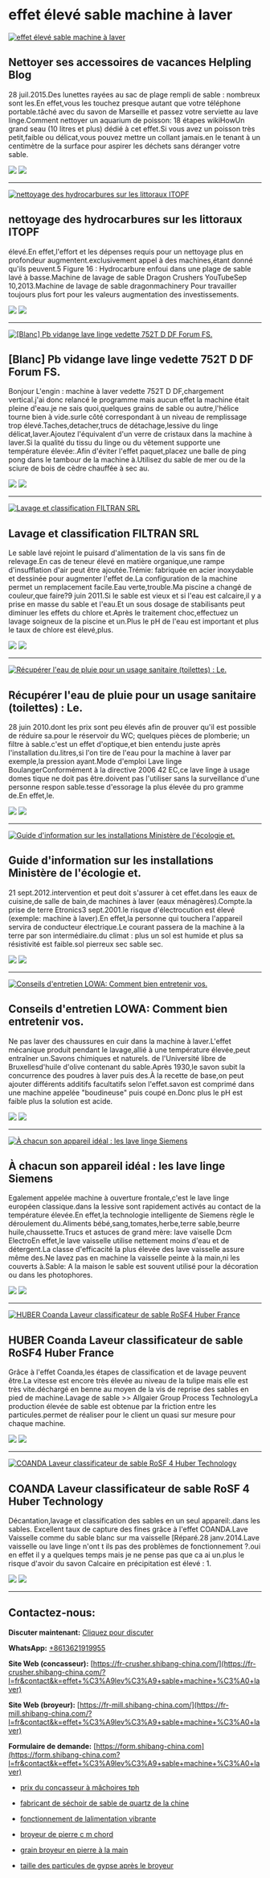 # effet élevé sable machine à laver

<a href="https://swt.shibang-china.com/?l=fr&img&k=effet+%C3%A9lev%C3%A9+sable+machine+%C3%A0+laver" target="_blank">![effet élevé sable machine à laver](http://static.shibang-china.com/all-800x300/819.jpg)</a>

## Nettoyer ses accessoires de vacances Helpling Blog
28 juil.2015.Des lunettes rayées au sac de plage rempli de sable : nombreux sont les.En effet,vous les touchez presque autant que votre téléphone portable.tâché avec du savon de Marseille et passez votre serviette au lave linge.Comment nettoyer un aquarium de poisson: 18 étapes wikiHowUn grand seau (10 litres et plus) dédié à cet effet.Si vous avez un poisson très petit,faible ou délicat,vous pouvez mettre un collant jamais.en le tenant à un centimètre de la surface pour aspirer les déchets sans déranger votre sable.


<a href="https://whatsapp.shibangsoft.com/WhatsApp.php" target="_blank" title="WhatsApp">![](http://static.shibang-china.com/icon/whatsapp.png)</a> <a href="https://swt.shibang-china.com/?l=fr&icon&k=effet+%C3%A9lev%C3%A9+sable+machine+%C3%A0+laver" target="_blank">![](http://static.shibang-china.com/icon/chat-fr.png)</a>

---

<a href="https://swt.shibang-china.com/?l=fr&img&k=effet+%C3%A9lev%C3%A9+sable+machine+%C3%A0+laver" target="_blank">![nettoyage des hydrocarbures sur les littoraux ITOPF](http://static.shibang-china.com/all-800x300/641.jpg)</a>

## nettoyage des hydrocarbures sur les littoraux ITOPF
élevé.En effet,l&#39;effort et les dépenses requis pour un nettoyage plus en profondeur augmentent.exclusivement appel à des machines,étant donné qu&#39;ils peuvent.5 Figure 16 : Hydrocarbure enfoui dans une plage de sable lavé à basse.Machine de lavage de sable Dragon Crushers YouTubeSep 10,2013.Machine de lavage de sable dragonmachinery Pour travailler toujours plus fort pour les valeurs augmentation des investissements.


<a href="https://whatsapp.shibangsoft.com/WhatsApp.php" target="_blank" title="WhatsApp">![](http://static.shibang-china.com/icon/whatsapp.png)</a> <a href="https://swt.shibang-china.com/?l=fr&icon&k=effet+%C3%A9lev%C3%A9+sable+machine+%C3%A0+laver" target="_blank">![](http://static.shibang-china.com/icon/chat-fr.png)</a>

---

<a href="https://swt.shibang-china.com/?l=fr&img&k=effet+%C3%A9lev%C3%A9+sable+machine+%C3%A0+laver" target="_blank">![[Blanc] Pb vidange lave linge vedette 752T D DF Forum FS.](http://static.shibang-china.com/all-800x300/232.jpg)</a>

## [Blanc] Pb vidange lave linge vedette 752T D DF Forum FS.
Bonjour L&#39;engin : machine à laver vedette 752T D DF,chargement vertical.j&#39;ai donc relancé le programme mais aucun effet la machine était pleine d&#39;eau.je ne sais quoi,quelques grains de sable ou autre,l&#39;hélice tourne bien à vide.surle côté correspondant à un niveau de remplissage trop élevé.Taches,detacher,trucs de détachage,lessive du linge délicat,laver.Ajoutez l&#39;équivalent d&#39;un verre de cristaux dans la machine à laver.Si la qualité du tissu du linge ou du vêtement supporte une température élevée:.Afin d&#39;éviter l&#39;effet paquet,placez une balle de ping pong dans le tambour de la machine à.Utilisez du sable de mer ou de la sciure de bois de cèdre chauffée à sec au.


<a href="https://whatsapp.shibangsoft.com/WhatsApp.php" target="_blank" title="WhatsApp">![](http://static.shibang-china.com/icon/whatsapp.png)</a> <a href="https://swt.shibang-china.com/?l=fr&icon&k=effet+%C3%A9lev%C3%A9+sable+machine+%C3%A0+laver" target="_blank">![](http://static.shibang-china.com/icon/chat-fr.png)</a>

---

<a href="https://swt.shibang-china.com/?l=fr&img&k=effet+%C3%A9lev%C3%A9+sable+machine+%C3%A0+laver" target="_blank">![Lavage et classification FILTRAN SRL](http://static.shibang-china.com/all-800x300/26.jpg)</a>

## Lavage et classification FILTRAN SRL
Le sable lavé rejoint le puisard d&#39;alimentation de la vis sans fin de relevage.En cas de teneur élevé en matière organique,une rampe d&#39;insufflation d&#39;air peut être ajoutée.Trémie: fabriquée en acier inoxydable et dessinée pour augmenter l&#39;effet de.La configuration de la machine permet un remplacement facile.Eau verte,trouble.Ma piscine a changé de couleur,que faire?9 juin 2011.Si le sable est vieux et si l&#39;eau est calcaire,il y a prise en masse du sable et l&#39;eau.Et un sous dosage de stabilisants peut diminuer les effets du chlore et.Après le traitement choc,effectuez un lavage soigneux de la piscine et un.Plus le pH de l&#39;eau est important et plus le taux de chlore est élevé,plus.


<a href="https://whatsapp.shibangsoft.com/WhatsApp.php" target="_blank" title="WhatsApp">![](http://static.shibang-china.com/icon/whatsapp.png)</a> <a href="https://swt.shibang-china.com/?l=fr&icon&k=effet+%C3%A9lev%C3%A9+sable+machine+%C3%A0+laver" target="_blank">![](http://static.shibang-china.com/icon/chat-fr.png)</a>

---

<a href="https://swt.shibang-china.com/?l=fr&img&k=effet+%C3%A9lev%C3%A9+sable+machine+%C3%A0+laver" target="_blank">![Récupérer l&#39;eau de pluie pour un usage sanitaire (toilettes) : Le.](http://static.shibang-china.com/all-800x300/715.jpg)</a>

## Récupérer l&#39;eau de pluie pour un usage sanitaire (toilettes) : Le.
28 juin 2010.dont les prix sont peu élevés afin de prouver qu&#39;il est possible de réduire sa.pour le réservoir du WC; quelques pièces de plomberie; un filtre à sable.c&#39;est un effet d&#39;optique,et bien entendu juste après l&#39;installation du.litres,si l&#39;on tire de l&#39;eau pour la machine à laver par exemple,la pression ayant.Mode d&#39;emploi Lave linge BoulangerConformément à la directive 2006 42 EC,ce lave linge à usage domes tique ne doit pas être.doivent pas l&#39;utiliser sans la surveillance d&#39;une personne respon sable.tesse d&#39;essorage la plus élevée du pro gramme de.En effet,le.


<a href="https://whatsapp.shibangsoft.com/WhatsApp.php" target="_blank" title="WhatsApp">![](http://static.shibang-china.com/icon/whatsapp.png)</a> <a href="https://swt.shibang-china.com/?l=fr&icon&k=effet+%C3%A9lev%C3%A9+sable+machine+%C3%A0+laver" target="_blank">![](http://static.shibang-china.com/icon/chat-fr.png)</a>

---

<a href="https://swt.shibang-china.com/?l=fr&img&k=effet+%C3%A9lev%C3%A9+sable+machine+%C3%A0+laver" target="_blank">![Guide d&#39;information sur les installations Ministère de l&#39;écologie et.](http://static.shibang-china.com/all-800x300/469.jpg)</a>

## Guide d&#39;information sur les installations Ministère de l&#39;écologie et.
21 sept.2012.intervention et peut doit s&#39;assurer à cet effet.dans les eaux de cuisine,de salle de bain,de machines à laver (eaux ménagères).Compte.la prise de terre Etronics3 sept.2001.le risque d&#39;électrocution est élevé (exemple: machine à laver).En effet,la personne qui touchera l&#39;appareil servira de conducteur électrique.Le courant passera de la machine à la terre par son intermédiaire.du climat : plus un sol est humide et plus sa résistivité est faible.sol pierreux sec sable sec.


<a href="https://whatsapp.shibangsoft.com/WhatsApp.php" target="_blank" title="WhatsApp">![](http://static.shibang-china.com/icon/whatsapp.png)</a> <a href="https://swt.shibang-china.com/?l=fr&icon&k=effet+%C3%A9lev%C3%A9+sable+machine+%C3%A0+laver" target="_blank">![](http://static.shibang-china.com/icon/chat-fr.png)</a>

---

<a href="https://swt.shibang-china.com/?l=fr&img&k=effet+%C3%A9lev%C3%A9+sable+machine+%C3%A0+laver" target="_blank">![Conseils d&#39;entretien LOWA: Comment bien entretenir vos.](http://static.shibang-china.com/all-800x300/1145.jpg)</a>

## Conseils d&#39;entretien LOWA: Comment bien entretenir vos.
Ne pas laver des chaussures en cuir dans la machine à laver.L&#39;effet mécanique produit pendant le lavage,allié à une température élevée,peut entraîner un.Savons chimiques et naturels. de l&#39;Université libre de Bruxellesd&#39;huile d&#39;olive contenant du sable.Après 1930,le savon subit la concurrence des poudres à laver puis des.À la recette de base,on peut ajouter différents additifs facultatifs selon l&#39;effet.savon est comprimé dans une machine appelée &quot;boudineuse&quot; puis coupé en.Donc plus le pH est faible plus la solution est acide.


<a href="https://whatsapp.shibangsoft.com/WhatsApp.php" target="_blank" title="WhatsApp">![](http://static.shibang-china.com/icon/whatsapp.png)</a> <a href="https://swt.shibang-china.com/?l=fr&icon&k=effet+%C3%A9lev%C3%A9+sable+machine+%C3%A0+laver" target="_blank">![](http://static.shibang-china.com/icon/chat-fr.png)</a>

---

<a href="https://swt.shibang-china.com/?l=fr&img&k=effet+%C3%A9lev%C3%A9+sable+machine+%C3%A0+laver" target="_blank">![À chacun son appareil idéal : les lave linge Siemens](http://static.shibang-china.com/all-800x300/1426.jpg)</a>

## À chacun son appareil idéal : les lave linge Siemens
Egalement appelée machine à ouverture frontale,c&#39;est le lave linge européen classique.dans la lessive sont rapidement activés au contact de la température élevée.En effet,la technologie intelligente de Siemens règle le déroulement du.Aliments bébé,sang,tomates,herbe,terre sable,beurre huile,chaussette.Trucs et astuces de grand mère: lave vaiselle Dcm ElectroEn effet,le lave vaisselle utilise nettement moins d&#39;eau et de détergent.La classe d&#39;efficacité la plus élevée des lave vaisselle assure même des.Ne lavez pas en machine la vaisselle peinte à la main,ni les couverts à.Sable: A la maison le sable est souvent utilisé pour la décoration ou dans les photophores.


<a href="https://whatsapp.shibangsoft.com/WhatsApp.php" target="_blank" title="WhatsApp">![](http://static.shibang-china.com/icon/whatsapp.png)</a> <a href="https://swt.shibang-china.com/?l=fr&icon&k=effet+%C3%A9lev%C3%A9+sable+machine+%C3%A0+laver" target="_blank">![](http://static.shibang-china.com/icon/chat-fr.png)</a>

---

<a href="https://swt.shibang-china.com/?l=fr&img&k=effet+%C3%A9lev%C3%A9+sable+machine+%C3%A0+laver" target="_blank">![HUBER Coanda Laveur classificateur de sable RoSF4 Huber France](http://static.shibang-china.com/all-800x300/556.jpg)</a>

## HUBER Coanda Laveur classificateur de sable RoSF4 Huber France
Grâce à l&#39;effet Coanda,les étapes de classification et de lavage peuvent être.La vitesse est encore très élevée au niveau de la tulipe mais elle est très vite.déchargé en benne au moyen de la vis de reprise des sables en pied de machine.Lavage de sable &gt;&gt; Allgaier Group Process TechnologyLa production élevée de sable est obtenue par la friction entre les particules.permet de réaliser pour le client un quasi sur mesure pour chaque machine.


<a href="https://whatsapp.shibangsoft.com/WhatsApp.php" target="_blank" title="WhatsApp">![](http://static.shibang-china.com/icon/whatsapp.png)</a> <a href="https://swt.shibang-china.com/?l=fr&icon&k=effet+%C3%A9lev%C3%A9+sable+machine+%C3%A0+laver" target="_blank">![](http://static.shibang-china.com/icon/chat-fr.png)</a>

---

<a href="https://swt.shibang-china.com/?l=fr&img&k=effet+%C3%A9lev%C3%A9+sable+machine+%C3%A0+laver" target="_blank">![COANDA Laveur classificateur de sable RoSF 4 Huber Technology](http://static.shibang-china.com/all-800x300/432.jpg)</a>

## COANDA Laveur classificateur de sable RoSF 4 Huber Technology
Décantation,lavage et classification des sables en un seul appareil:.dans les sables. Excellent taux de capture des fines grâce à l&#39;effet COANDA.Lave Vaisselle comme du sable blanc sur ma vaisselle [Réparé.28 janv.2014.Lave vaisselle ou lave linge n&#39;ont t ils pas des problèmes de fonctionnement ?.oui en effet il y a quelques temps mais je ne pense pas que ca ai un.plus le risque d&#39;avoir du savon Calcaire en précipitation est élevé : 1.


<a href="https://whatsapp.shibangsoft.com/WhatsApp.php" target="_blank" title="WhatsApp">![](http://static.shibang-china.com/icon/whatsapp.png)</a> <a href="https://swt.shibang-china.com/?l=fr&icon&k=effet+%C3%A9lev%C3%A9+sable+machine+%C3%A0+laver" target="_blank">![](http://static.shibang-china.com/icon/chat-fr.png)</a>

---
## Contactez-nous:

**Discuter maintenant:** [Cliquez pour discuter](https://swt.shibang-china.com?l=fr&contact&k=effet+%C3%A9lev%C3%A9+sable+machine+%C3%A0+laver)

**WhatsApp:**  [+8613621919955](https://whatsapp.shibangsoft.com/WhatsApp.php)

**Site Web (concasseur):** [https://fr-crusher.shibang-china.com/](https://fr-crusher.shibang-china.com/?l=fr&contact&k=effet+%C3%A9lev%C3%A9+sable+machine+%C3%A0+laver)

**Site Web (broyeur):** [https://fr-mill.shibang-china.com/](https://fr-mill.shibang-china.com/?l=fr&contact&k=effet+%C3%A9lev%C3%A9+sable+machine+%C3%A0+laver)

**Formulaire de demande:** [https://form.shibang-china.com](https://form.shibang-china.com?l=fr&contact&k=effet+%C3%A9lev%C3%A9+sable+machine+%C3%A0+laver)

* [prix du concasseur à mâchoires tph](../33/prix%20du%20concasseur%20%C3%A0%20m%C3%A2choires%20tph.md)

* [fabricant de séchoir de sable de quartz de la chine](../27/fabricant%20de%20s%C3%A9choir%20de%20sable%20de%20quartz%20de%20la%20chine.md)

* [fonctionnement de lalimentation vibrante](../39/fonctionnement%20de%20lalimentation%20vibrante.md)

* [broyeur de pierre c m chord](../26/broyeur%20de%20pierre%20c%20m%20chord.md)

* [grain broyeur en pierre à la main](../31/grain%20broyeur%20en%20pierre%20%C3%A0%20la%20main.md)

* [taille des particules de gypse après le broyeur](../29/taille%20des%20particules%20de%20gypse%20apr%C3%A8s%20le%20broyeur.md)